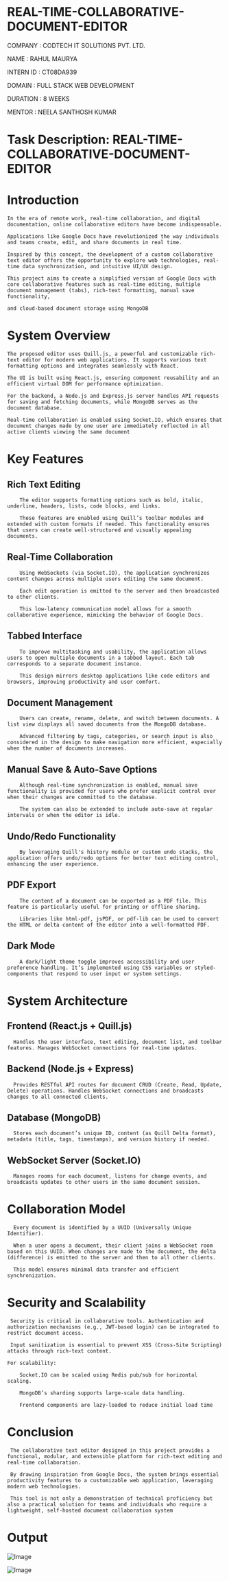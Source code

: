 # REAL-TIME-COLLABORATIVE-DOCUMENT-EDITOR
  COMPANY : CODTECH IT SOLUTIONS PVT. LTD.

  NAME : RAHUL MAURYA

  INTERN ID : CT08DA939

  DOMAIN : FULL STACK WEB DEVELOPMENT

  DURATION : 8 WEEKS

  MENTOR : NEELA SANTHOSH KUMAR

# Task Description: REAL-TIME-COLLABORATIVE-DOCUMENT-EDITOR

# Introduction
    In the era of remote work, real-time collaboration, and digital documentation, online collaborative editors have become indispensable.
    
    Applications like Google Docs have revolutionized the way individuals and teams create, edit, and share documents in real time. 
    
    Inspired by this concept, the development of a custom collaborative text editor offers the opportunity to explore web technologies, real-time data synchronization, and intuitive UI/UX design.
    
    This project aims to create a simplified version of Google Docs with core collaborative features such as real-time editing, multiple document management (tabs), rich-text formatting, manual save functionality, 
    
    and cloud-based document storage using MongoDB

# System Overview
    The proposed editor uses Quill.js, a powerful and customizable rich-text editor for modern web applications. It supports various text formatting options and integrates seamlessly with React.
    
    The UI is built using React.js, ensuring component reusability and an efficient virtual DOM for performance optimization.

    For the backend, a Node.js and Express.js server handles API requests for saving and fetching documents, while MongoDB serves as the document database.
    
    Real-time collaboration is enabled using Socket.IO, which ensures that document changes made by one user are immediately reflected in all active clients viewing the same document

# Key Features
  ## Rich Text Editing
        The editor supports formatting options such as bold, italic, underline, headers, lists, code blocks, and links. 
        
        These features are enabled using Quill’s toolbar modules and extended with custom formats if needed. This functionality ensures that users can create well-structured and visually appealing documents.

  ## Real-Time Collaboration
        Using WebSockets (via Socket.IO), the application synchronizes content changes across multiple users editing the same document.
        
        Each edit operation is emitted to the server and then broadcasted to other clients.
        
        This low-latency communication model allows for a smooth collaborative experience, mimicking the behavior of Google Docs.

  ## Tabbed Interface
        To improve multitasking and usability, the application allows users to open multiple documents in a tabbed layout. Each tab corresponds to a separate document instance.
        
        This design mirrors desktop applications like code editors and browsers, improving productivity and user comfort.

  ## Document Management
        Users can create, rename, delete, and switch between documents. A list view displays all saved documents from the MongoDB database. 
        
        Advanced filtering by tags, categories, or search input is also considered in the design to make navigation more efficient, especially when the number of documents increases.

  ## Manual Save & Auto-Save Options
        Although real-time synchronization is enabled, manual save functionality is provided for users who prefer explicit control over when their changes are committed to the database. 
        
        The system can also be extended to include auto-save at regular intervals or when the editor is idle.

  ## Undo/Redo Functionality
        By leveraging Quill's history module or custom undo stacks, the application offers undo/redo options for better text editing control, enhancing the user experience.

  ## PDF Export
        The content of a document can be exported as a PDF file. This feature is particularly useful for printing or offline sharing. 
        
        Libraries like html-pdf, jsPDF, or pdf-lib can be used to convert the HTML or delta content of the editor into a well-formatted PDF.

  ## Dark Mode
        A dark/light theme toggle improves accessibility and user preference handling. It’s implemented using CSS variables or styled-components that respond to user input or system settings.

  # System Architecture
  ## Frontend (React.js + Quill.js)
      Handles the user interface, text editing, document list, and toolbar features. Manages WebSocket connections for real-time updates.

  ## Backend (Node.js + Express)
      Provides RESTful API routes for document CRUD (Create, Read, Update, Delete) operations. Handles WebSocket connections and broadcasts changes to all connected clients.

  ## Database (MongoDB)
      Stores each document’s unique ID, content (as Quill Delta format), metadata (title, tags, timestamps), and version history if needed.

  ## WebSocket Server (Socket.IO)
      Manages rooms for each document, listens for change events, and broadcasts updates to other users in the same document session.
      
# Collaboration Model
      Every document is identified by a UUID (Universally Unique Identifier). 
      
      When a user opens a document, their client joins a WebSocket room based on this UUID. When changes are made to the document, the delta (difference) is emitted to the server and then to all other clients.
      
      This model ensures minimal data transfer and efficient synchronization.
      
# Security and Scalability
     Security is critical in collaborative tools. Authentication and authorization mechanisms (e.g., JWT-based login) can be integrated to restrict document access. 
     
     Input sanitization is essential to prevent XSS (Cross-Site Scripting) attacks through rich-text content.

    For scalability:

        Socket.IO can be scaled using Redis pub/sub for horizontal scaling.

        MongoDB’s sharding supports large-scale data handling.

        Frontend components are lazy-loaded to reduce initial load time
# Conclusion
     The collaborative text editor designed in this project provides a functional, modular, and extensible platform for rich-text editing and real-time collaboration.
     
     By drawing inspiration from Google Docs, the system brings essential productivity features to a customizable web application, leveraging modern web technologies. 
     
     This tool is not only a demonstration of technical proficiency but also a practical solution for teams and individuals who require a lightweight, self-hosted document collaboration system
 

# Output

![Image](https://github.com/user-attachments/assets/d3510235-2787-49ba-bcbb-f7b561a49f4a)


![Image](https://github.com/user-attachments/assets/f22903a3-35eb-421b-a8cb-f5769b4cb20d)

